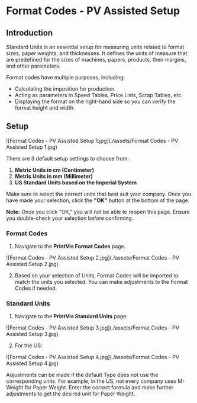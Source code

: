 # Format Codes - PV Assisted Setup


## Introduction

Standard Units is an essential setup for measuring units related to format sizes, paper weights, and thicknesses. It defines the units of measure that are predefined for the sizes of machines, papers, products, their margins, and other parameters.

Format codes have multiple purposes, including:
- Calculating the imposition for production.
- Acting as parameters in Speed Tables, Price Lists, Scrap Tables, etc.
- Displaying the format on the right-hand side so you can verify the format height and width.

## Setup

![Format Codes - PV Assisted Setup 1.jpg](./assets/Format Codes - PV Assisted Setup 1.jpg)

There are 3 default setup settings to choose from:

1. **Metric Units in cm (Centimeter)**
2. **Metric Units in mm (Millimeter)**
3. **US Standard Units based on the Imperial System**

Make sure to select the correct units that best suit your company. Once you have made your selection, click the **"OK"** button at the bottom of the page.

**Note:** Once you click "OK," you will not be able to reopen this page. Ensure you double-check your selection before confirming.

### Format Codes

1. Navigate to the **PrintVis Format Codes** page.
   
![Format Codes - PV Assisted Setup 2.jpg](./assets/Format Codes - PV Assisted Setup 2.jpg)

2. Based on your selection of Units, Format Codes will be imported to match the units you selected. You can make adjustments to the Format Codes if needed.

### Standard Units

1. Navigate to the **PrintVis Standard Units** page.
   
![Format Codes - PV Assisted Setup 3.jpg](./assets/Format Codes - PV Assisted Setup 3.jpg)

2. For the US:

![Format Codes - PV Assisted Setup 4.jpg](./assets/Format Codes - PV Assisted Setup 4.jpg)

   Adjustments can be made if the default Type does not use the corresponding units. For example, in the US, not every company uses M-Weight for Paper Weight. Enter the correct formula and make further adjustments to get the desired unit for Paper Weight.
